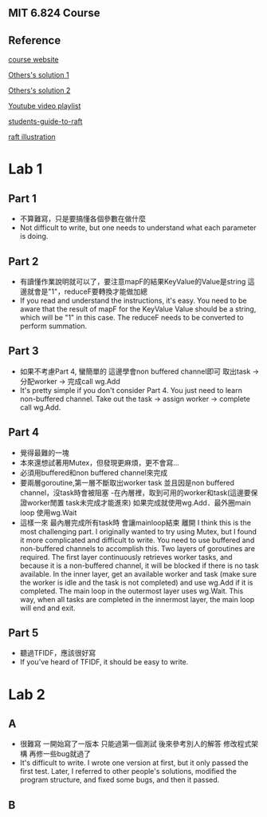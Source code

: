 MIT 6.824 Course 
---

## Reference

[course website](https://pdos.csail.mit.edu/6.824/)

[Others's solution 1](https://github.com/aQuaYi/MIT-6.824-Distributed-Systems)

[Others's solution 2](https://github.com/wqlin/mit-6.824-2018)

[Youtube video playlist](https://www.youtube.com/playlist?list=PLkcQbKbegkMqiWf7nF8apfMRL4P4sw8UL)

[students-guide-to-raft](https://thesquareplanet.com/blog/students-guide-to-raft/)

[raft illustration](http://thesecretlivesofdata.com/raft/)

# Lab 1
## Part 1
- 不算難寫，只是要搞懂各個參數在做什麼
- Not difficult to write, but one needs to understand what each parameter is doing.

## Part 2
- 有讀懂作業說明就可以了，要注意mapF的結果KeyValue的Value是string
這邊就會是"1"，reduceF要轉換才能做加總 
- If you read and understand the instructions, it's easy. You need to be aware that the result of mapF for the KeyValue Value should be a string, which will be "1" in this case. The reduceF needs to be converted to perform summation.
## Part 3
- 如果不考慮Part 4, 蠻簡單的
這邊學會non buffered channel即可
取出task -> 分配worker -> 完成call wg.Add
- It's pretty simple if you don't consider Part 4. You just need to learn non-buffered channel. Take out the task -> assign worker -> complete call wg.Add.
## Part 4
- 覺得最難的一塊
- 本來還想試著用Mutex，但發現更麻煩，更不會寫...
- 必須用buffered和non buffered channel來完成
- 要兩層goroutine,第一層不斷取出worker task 並且因是non buffered channel，沒task時會被阻塞
-在內層裡，取到可用的worker和task(這邊要保證worker閒置 task未完成才能進來) 如果完成就使用wg.Add．最外圈main loop 使用wg.Wait
- 這樣一來 最內層完成所有task時 會讓mainloop結束 離開
I think this is the most challenging part. I originally wanted to try using Mutex, but I found it more complicated and difficult to write. You need to use buffered and non-buffered channels to accomplish this. Two layers of goroutines are required. The first layer continuously retrieves worker tasks, and because it is a non-buffered channel, it will be blocked if there is no task available. In the inner layer, get an available worker and task (make sure the worker is idle and the task is not completed) and use wg.Add if it is completed. The main loop in the outermost layer uses wg.Wait. This way, when all tasks are completed in the innermost layer, the main loop will end and exit.
## Part 5
- 聽過TFIDF，應該很好寫
- If you've heard of TFIDF, it should be easy to write.

# Lab 2
## A
- 很難寫
一開始寫了一版本 只能過第一個測試
後來參考別人的解答 修改程式架構 再修一些bug就過了
- It's difficult to write. I wrote one version at first, but it only passed the first test. Later, I referred to other people's solutions, modified the program structure, and fixed some bugs, and then it passed.
## B


